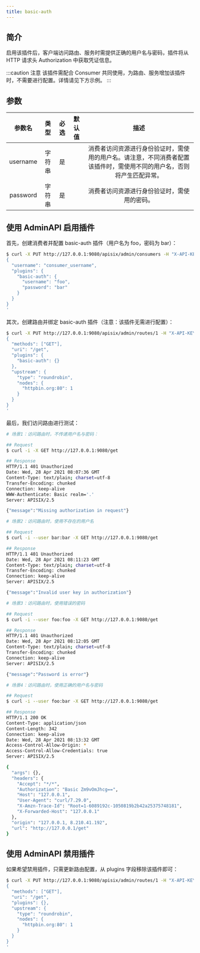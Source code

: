 ```yaml
---
title: basic-auth
---
```


<!--
#
# Licensed to the Apache Software Foundation (ASF) under one or more
# contributor license agreements.  See the NOTICE file distributed with
# this work for additional information regarding copyright ownership.
# The ASF licenses this file to You under the Apache License, Version 2.0
# (the "License"); you may not use this file except in compliance with
# the License.  You may obtain a copy of the License at
#
#     http://www.apache.org/licenses/LICENSE-2.0
#
# Unless required by applicable law or agreed to in writing, software
# distributed under the License is distributed on an "AS IS" BASIS,
# WITHOUT WARRANTIES OR CONDITIONS OF ANY KIND, either express or implied.
# See the License for the specific language governing permissions and
# limitations under the License.
#
-->

## 简介

启用该插件后，客户端访问路由、服务时需提供正确的用户名与密码，插件将从 HTTP 请求头 Authorization 中获取凭证信息。

:::caution 注意
该插件需配合 Consumer 共同使用，为路由、服务增加该插件时，不需要进行配置。详情请见下方示例。
:::

## 参数

|  参数名  |  类型  | 必选  | 默认值 |                                                          描述                                                          |
| :------: | :----: | :---: | :----: | :--------------------------------------------------------------------------------------------------------------------: |
| username | 字符串 |  是   |        | 消费者访问资源进行身份验证时，需使用的用户名。请注意，不同消费者配置该插件时，需使用不同的用户名，否则将产生匹配异常。 |
| password | 字符串 |  是   |        |                                      消费者访问资源进行身份验证时，需使用的密码。                                      |

## 使用 AdminAPI 启用插件

首先，创建消费者并配置 basic-auth 插件（用户名为 foo，密码为 bar）：

```bash
$ curl -X PUT http://127.0.0.1:9080/apisix/admin/consumers -H "X-API-KEY: edd1c9f034335f136f87ad84b625c8f1" -d '
{
  "username": "consumer_username",
  "plugins": {
    "basic-auth": {
      "username": "foo",
      "password": "bar"
    }
  }
}
'
```

其次，创建路由并绑定 basic-auth 插件（注意：该插件无需进行配置）：

```bash
$ curl -X PUT http://127.0.0.1:9080/apisix/admin/routes/1 -H "X-API-KEY: edd1c9f034335f136f87ad84b625c8f1" -d '
{
  "methods": ["GET"],
  "uri": "/get",
  "plugins": {
    "basic-auth": {}
  },
  "upstream": {
    "type": "roundrobin",
    "nodes": {
      "httpbin.org:80": 1
    }
  }
}
'
```

最后，我们访问路由进行测试：

```bash
# 场景1：访问路由时，不传递用户名与密码：

## Request
$ curl -i -X GET http://127.0.0.1:9080/get

## Response
HTTP/1.1 401 Unauthorized
Date: Wed, 28 Apr 2021 08:07:36 GMT
Content-Type: text/plain; charset=utf-8
Transfer-Encoding: chunked
Connection: keep-alive
WWW-Authenticate: Basic realm='.'
Server: APISIX/2.5

{"message":"Missing authorization in request"}

# 场景2：访问路由时，使用不存在的用户名

## Request
$ curl -i --user bar:bar -X GET http://127.0.0.1:9080/get

## Response
HTTP/1.1 401 Unauthorized
Date: Wed, 28 Apr 2021 08:11:23 GMT
Content-Type: text/plain; charset=utf-8
Transfer-Encoding: chunked
Connection: keep-alive
Server: APISIX/2.5

{"message":"Invalid user key in authorization"}

# 场景3：访问路由时，使用错误的密码

## Request
$ curl -i --user foo:foo -X GET http://127.0.0.1:9080/get

## Response
HTTP/1.1 401 Unauthorized
Date: Wed, 28 Apr 2021 08:12:05 GMT
Content-Type: text/plain; charset=utf-8
Transfer-Encoding: chunked
Connection: keep-alive
Server: APISIX/2.5

{"message":"Password is error"}

# 场景4：访问路由时，使用正确的用户名与密码

## Request
$ curl -i --user foo:bar -X GET http://127.0.0.1:9080/get

## Response
HTTP/1.1 200 OK
Content-Type: application/json
Content-Length: 342
Connection: keep-alive
Date: Wed, 28 Apr 2021 08:13:32 GMT
Access-Control-Allow-Origin: *
Access-Control-Allow-Credentials: true
Server: APISIX/2.5

{
  "args": {},
  "headers": {
    "Accept": "*/*",
    "Authorization": "Basic Zm9vOmJhcg==",
    "Host": "127.0.0.1",
    "User-Agent": "curl/7.29.0",
    "X-Amzn-Trace-Id": "Root=1-6089192c-1050819b2b42a25375748181",
    "X-Forwarded-Host": "127.0.0.1"
  },
  "origin": "127.0.0.1, 8.210.41.192",
  "url": "http://127.0.0.1/get"
}
```

## 使用 AdminAPI 禁用插件

如果希望禁用插件，只需更新路由配置，从 plugins 字段移除该插件即可：

```bash
$ curl -X PUT http://127.0.0.1:9080/apisix/admin/routes/1 -H "X-API-KEY: edd1c9f034335f136f87ad84b625c8f1" -d '
{
  "methods": ["GET"],
  "uri": "/get",
  "plugins": {},
  "upstream": {
    "type": "roundrobin",
    "nodes": {
      "httpbin.org:80": 1
    }
  }
}
'
```
